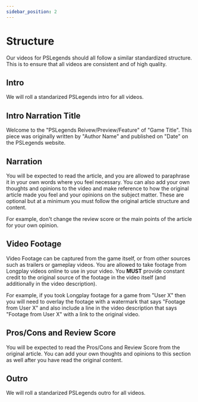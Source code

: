 ```yaml
---
sidebar_position: 2
---
```


# Structure

Our videos for PSLegends should all follow a similar standardized structure. This is to ensure that all videos are consistent and of high quality.

## Intro

We will roll a standarized PSLegends intro for all videos.

## Intro Narration Title

Welcome to the "PSLegends Reivew/Preview/Feature" of "Game Title". This piece was originally written by "Author Name" and published on "Date" on the PSLegends website.

## Narration

You will be expected to read the article, and you are allowed to paraphrase it in your own words where you feel necessary. You can also add your own thoughts and opinions to the video and make reference to how the original article made you feel and your opinions on the subject matter. These are optional but at a minimum you must follow the original article structure and content. 

For example, don't change the review score or the main points of the article for your own opinion.

## Video Footage

Video Footage can be captured from the game itself, or from other sources such as trailers or gameplay videos. You are allowed to take footage from Longplay videos online to use in your video. You **MUST** provide constant credit to the original source of the footage in the video itself (and additionally in the video description).

For example, if you took Longplay footage for a game from "User X" then you will need to overlay the footage with a watermark that says "Footage from User X" and also include a line in the video description that says "Footage from User X" with a link to the original video.

## Pros/Cons and Review Score

You will be expected to read the Pros/Cons and Review Score from the original article. You can add your own thoughts and opinions to this section as well after you have read the original content.

## Outro

We will roll a standarized PSLegends outro for all videos.